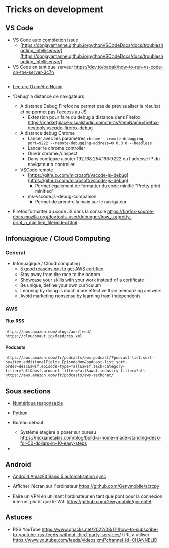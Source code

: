# Tricks on development

## VS Code

* VS Code auto completion issue
    * [https://donjayamanne.github.io/pythonVSCodeDocs/docs/troubleshooting_intellisense/](https://donjayamanne.github.io/pythonVSCodeDocs/docs/troubleshooting_intellisense/)
* VS Code en tant que serveur https://dev.to/babak/how-to-run-vs-code-on-the-server-3c7h

## 
* [Lecture Oximètre Nonin](https://github.com/jingl3s/NoninPulseOx)
* 'Debug' a distance de navigateurs
  * A distance Debug Firefox ne permet pas de prévisualiser le résultat et ne permet pas l’access au JS
      * Extension pour faire du debug a distance dans Firefox https://marketplace.visualstudio.com/items?itemName=firefox-devtools.vscode-firefox-debug
  * A distance debug Chrome
    * Lancer avec les paramètres
        `chrome --remote-debugging-port=9222 --remote-debugging-address=0.0.0.0 --headless`
    * Lancer le chrome controller
    * Ouvrir chrome://inspect
    * Dans configure ajouter 192.168.254.196:9222 ou l'adresse IP du navigateur a controller
  * VSCode remote
    * [https://github.com/microsoft/vscode-js-debug](https://github.com/microsoft/vscode-js-debug)
      * Permet également de formatter du code minifié "Pretty print minified"
    * ms-vscode.js-debug-companion
      * Permet de prendre la main sur le navigateur
    
* Firefox formatter du code JS dans la console https://firefox-source-docs.mozilla.org/devtools-user/debugger/how_to/pretty-print_a_minified_file/index.html

## Infonuagique / Cloud Computing

### General

* Infonuagique / Cloud computing
  *  [5 good reasons not to get AWS certified](https://cloudonaut.io/5-good-reasons-not-to-get-aws-certified/)
    * Stay away from the race to the bottom
    * Showcase your skills with your work instead of a certificate
    * Be unique, define your own curriculum
    * Learning by doing is much more effective than memorizing answers
    * Avoid marketing nonsense by learning from independents

### AWS

#### Flux RSS

    https://aws.amazon.com/blogs/aws/feed/
    https://cloudonaut.io/feed/rss.xml
    
#### Podcasts

    https://aws.amazon.com/fr/podcasts/aws-podcast/?podcast-list.sort-by=item.additionalFields.EpisodeNum&podcast-list.sort-order=desc&awsf.episode-type=*all&awsf.tech-category-filter=*all&awsf.product-filter=*all&awsf.industry-filter=*all
    https://aws.amazon.com/fr/podcasts/aws-techchat/

## Sous sections
* [Numérique responsable](./numerique_responsable/README.md)
* [Python](./python.md)

* Bureau debout
  * Système étagère à poser sur bureau https://nickjanetakis.com/blog/build-a-home-made-standing-desk-for-50-dollars-in-10-easy-steps
* 

## Android

* [Android AmazFit Band 5 automatisation sync](./20220408_android_amazfit_automatisation.md)

* Afficher l'écran sur l'ordinateur https://github.com/Genymobile/scrcpy
* Faire un VPN en utilisant l'ordinateur en tant que pont pour la connexion internet plutôt que le Wifi https://github.com/Genymobile/gnirehtet

## Astuces

* RSS YouTube
  https://www.ghacks.net/2022/08/01/how-to-subscribe-to-youtube-rss-feeds-without-third-party-services/
  URL a utiliser https://www.youtube.com/feeds/videos.xml?channel_id=CHANNELID